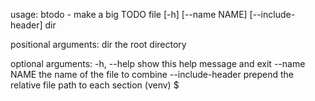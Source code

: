 usage: btodo - make a big TODO file [-h] [--name NAME] [--include-header] dir

positional arguments:
  dir               the root directory

optional arguments:
  -h, --help        show this help message and exit
  --name NAME       the name of the file to combine
  --include-header  prepend the relative file path to each section
(venv) $ 
